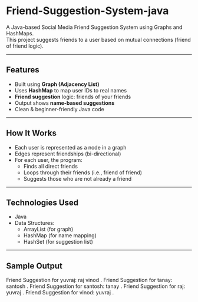 # Friend-Suggestion-System-java
A Java-based Social Media Friend Suggestion System using Graphs and HashMaps.  
This project suggests friends to a user based on mutual connections (friend of friend logic).

---

##  Features

- Built using **Graph (Adjacency List)**
- Uses **HashMap** to map user IDs to real names
- **Friend suggestion** logic: friends of your friends
- Output shows **name-based suggestions**
- Clean & beginner-friendly Java code

---

##  How It Works

- Each user is represented as a node in a graph
- Edges represent friendships (bi-directional)
- For each user, the program:
  - Finds all direct friends
  - Loops through their friends (i.e., friend of friend)
  - Suggests those who are not already a friend

---

##  Technologies Used

- Java
- Data Structures:
  - ArrayList (for graph)
  - HashMap (for name mapping)
  - HashSet (for suggestion list)

---
##  Sample Output
Friend Suggestion for yuvraj: raj vinod .
Friend Suggestion for tanay: santosh .
Friend Suggestion for santosh: tanay .
Friend Suggestion for raj: yuvraj .
Friend Suggestion for vinod: yuvraj .

